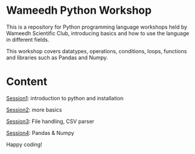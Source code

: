 # Wameedh Python Workshop

This is a repository for Python programming language workshops held by Wameedh Scientific Club, introducing basics and how to use the language in different fields.

This workshop covers datatypes, operations, conditions, loops, functions and libraries such as Pandas and Numpy.

# Content

[Session1](/Session1): introduction to python and installation

[Session2](/Session2): more basics

[Session3](/Session3): File handling, CSV parser

[Session4](/Session4): Pandas & Numpy

Happy coding!
